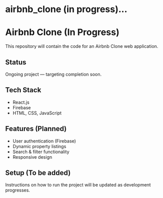 # airbnb_clone (in progress)...

# Airbnb Clone (In Progress)

This repository will contain the code for an Airbnb Clone web application.

## Status
Ongoing project — targeting completion soon.

## Tech Stack
- React.js
- Firebase
- HTML, CSS, JavaScript

## Features (Planned)
- User authentication (Firebase)
- Dynamic property listings
- Search & filter functionality
- Responsive design

## Setup (To be added)
Instructions on how to run the project will be updated as development progresses.


